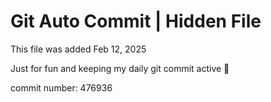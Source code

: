 # Git Auto Commit | Hidden File

This file was added Feb 12, 2025

Just for fun and keeping my daily git commit active 🤪

commit number: 476936
